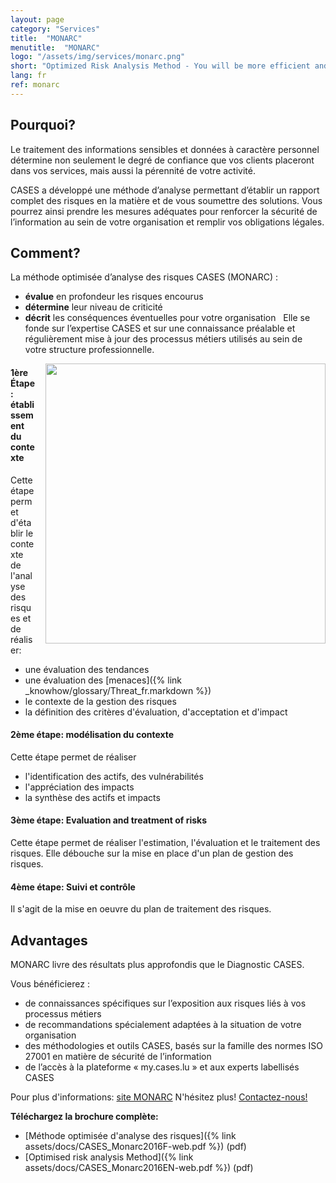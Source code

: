 ```yaml
---
layout: page
category: "Services"
title:  "MONARC"
menutitle:  "MONARC"
logo: "/assets/img/services/monarc.png"
short: "Optimized Risk Analysis Method - You will be more efficient and complete!"
lang: fr
ref: monarc
---
```

## Pourquoi?

Le traitement des informations sensibles et données à caractère personnel détermine non seulement le degré de confiance que vos clients placeront dans vos services, mais aussi la pérennité de votre activité.

CASES a développé une méthode d’analyse permettant d’établir un rapport complet des risques en la matière et de vous soumettre des solutions. Vous pourrez ainsi prendre les mesures adéquates pour renforcer la sécurité de l’information au sein de votre organisation et remplir vos obligations légales.

## Comment?
La méthode optimisée d’analyse des risques CASES (MONARC) :

* **évalue** en profondeur les risques encourus
* **détermine** leur niveau de criticité
* **décrit** les conséquences éventuelles pour votre organisation
 
Elle se fonde sur l’expertise CASES et sur une connaissance préalable et régulièrement mise à jour
des processus métiers utilisés au sein de votre structure professionnelle.

<img class="img-border" src="{{ 'assets/img/services/monarccircle.jpg' | relative_url }}" style="float:right; width:448px; margin-left: 15px;" />

#### 1ère Étape: établissement du contexte
Cette étape permet d'établir le contexte de l'analyse des risques et de réaliser:

* une évaluation des tendances
* une évaluation des [menaces]({% link _knowhow/glossary/Threat_fr.markdown %})
* le contexte de la gestion des risques
* la définition des critères d'évaluation, d'acceptation et d'impact

#### 2ème étape: modélisation du contexte
Cette étape permet de réaliser

* l'identification des actifs, des vulnérabilités
* l'appréciation des impacts
* la synthèse des actifs et impacts

#### 3ème étape: Evaluation and treatment of risks
Cette étape permet de réaliser l'estimation, l'évaluation et le traitement des risques. Elle débouche sur la mise en place d'un plan de gestion des risques.

#### 4ème étape: Suivi et contrôle
Il s'agit de la mise en oeuvre du plan de traitement des risques.

## Advantages
MONARC livre des résultats plus approfondis que le Diagnostic CASES.

Vous bénéficierez :

* de connaissances spécifiques sur l’exposition aux risques liés à vos processus métiers
* de recommandations spécialement adaptées à la situation de votre organisation
* des méthodologies et outils CASES, basés sur la famille des normes ISO 27001 en matière de sécurité de l’information
* de l’accès à la plateforme « my.cases.lu » et aux experts labellisés CASES

Pour plus d'informations: [site MONARC](https://www.monarc.lu) N'hésitez plus! [Contactez-nous!](mailto:services@cases.lu?subject=MONARC)

**Téléchargez la brochure complète:**

* [Méthode optimisée d'analyse des risques]({% link assets/docs/CASES_Monarc2016F-web.pdf %}) (pdf)
* [Optimised risk analysis Method]({% link assets/docs/CASES_Monarc2016EN-web.pdf %}) (pdf)
